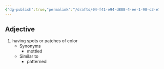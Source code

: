 ```yaml
---
{"dg-publish":true,"permalink":"/drafts/04-f41-e94-d888-4-ee-1-90-c3-e76-d4-dd-48893/","dgHomeLink":true,"dgPassFrontmatter":false}
---
```




## Adjective

1. having spots or patches of color
	- Synonyms
		- mottled
	- Similar to
		- patterned

